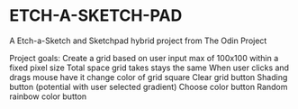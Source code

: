 # ETCH-A-SKETCH-PAD

A Etch-a-Sketch and Sketchpad hybrid project from The Odin Project

Project goals:
Create a grid based on user input max of 100x100 within a fixed pixel size
Total space grid takes stays the same
When user clicks and drags mouse have it change color of grid square
Clear grid button
Shading button (potential with user selected gradient)
Choose color button
Random rainbow color button
